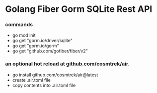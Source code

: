 # Golang Fiber Gorm SQLite Rest API

### commands

- go mod init
- go get "gorm.io/driver/sqlite"
- go get "gorm.io/gorm"
- go get "github.com/gofiber/fiber/v2"

### an optional hot reload at github.com/cosmtrek/air.

- go install github.com/cosmtrek/air@latest
- create .air.toml file
- copy contents into .air.toml file
